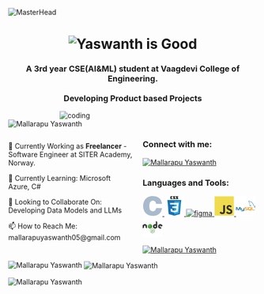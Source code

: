 ![MasterHead](https://thumbs.dreamstime.com/b/bergen-norway-view-historical-buildings-bryggen-hanseatic-wharf-bergen-norway-unesco-world-heritage-site-bergen-norway-109098568.jpg?w=1400)
<h1 align="center">
    <img src="https://readme-typing-svg.herokuapp.com/?font=Righteous&size=35&center=true&vCenter=true&width=500&height=70&lines=Hi+👋%2C+I'm+Yaswanth;Welcome+to+my+GitHub+profile!" alt="Yaswanth is Good" />
</h1>

<h3 align="center">A 3rd year CSE(AI&ML) student at Vaagdevi College of Engineering.<br><BR> Developing Product based Projects</h3>
<img align="right" alt="coding" width="400" src="https://thumbs.dreamstime.com/t/mallarapuyaswanth-396087578.jpg?w=992">

<p align="left"> <img src="https://komarev.com/ghpvc/?username=MYG-1107&label=Profile%20views&color=0e75b6&style=flat" alt="Mallarapu Yaswanth" /> </p>

<!-- New section added below Profile Views -->
<div style="float: left; width: 50%; margin-right: 20px;">
  <p>🔭 Currently Working as <b>Freelancer</b> - Software Engineer at SITER Academy, Norway.</p>

  <p>🌱 Currently Learning: Microsoft Azure, C#</p>

  <p>👯 Looking to Collaborate On: Developing Data Models and LLMs</p>

  <p>📫 How to Reach Me: <a href="mailto:mallarapuyaswanth05@gmail.com" style="text-decoration: none;">mallarapuyaswanth05@gmail.com</a></p>
  <br>
</div>

<h3 align="left">Connect with me:</h3>
<p align="left">

<a href="https://www.linkedin.com/in/my2004/" target="blank"><img align="center" src="https://raw.githubusercontent.com/rahuldkjain/github-profile-readme-generator/master/src/images/icons/Social/linked-in-alt.svg" alt="Mallarapu Yaswanth" height="30" width="40" /></a>
<!--
<a href="" target="blank"><img align="center" src="https://raw.githubusercontent.com/rahuldkjain/github-profile-readme-generator/master/src/images/icons/Social/instagram.svg" alt="" height="30" width="40" /></a>
<a href="" target="blank"><img align="center" src="https://raw.githubusercontent.com/rahuldkjain/github-profile-readme-generator/master/src/images/icons/Social/youtube.svg" alt="" height="30" width="40" /></a>
<a href="" target="blank"><img align="center" src="https://raw.githubusercontent.com/rahuldkjain/github-profile-readme-generator/master/src/images/icons/Social/instagram.svg" alt="" height="30" width="40" /></a>
</p>
-->
<h3 align="left">Languages and Tools:</h3>
<p align="left"> <a href="https://www.cprogramming.com/" target="_blank" rel="noreferrer"> <img src="https://raw.githubusercontent.com/devicons/devicon/master/icons/c/c-original.svg" alt="c" width="40" height="40"/> </a> <a href="https://www.w3schools.com/css/" target="_blank" rel="noreferrer"> <img src="https://raw.githubusercontent.com/devicons/devicon/master/icons/css3/css3-original-wordmark.svg" alt="css3" width="40" height="40"/> </a> <a href="https://www.figma.com/" target="_blank" rel="noreferrer"> <img src="https://www.vectorlogo.zone/logos/figma/figma-icon.svg" alt="figma" width="40" height="40"/> </a> <a href="https://developer.mozilla.org/en-US/docs/Web/JavaScript" target="_blank" rel="noreferrer"> <img src="https://raw.githubusercontent.com/devicons/devicon/master/icons/javascript/javascript-original.svg" alt="javascript" width="40" height="40"/> </a> <a href="https://www.mysql.com/" target="_blank" rel="noreferrer"> <img src="https://raw.githubusercontent.com/devicons/devicon/master/icons/mysql/mysql-original-wordmark.svg" alt="mysql" width="40" height="40"/> </a> <a href="https://nodejs.org" target="_blank" rel="noreferrer"> <img src="https://raw.githubusercontent.com/devicons/devicon/master/icons/nodejs/nodejs-original-wordmark.svg" alt="nodejs" width="40" height="40"/> </a> </p>

<p align="left"> <a href="https://github.com/ryo-ma/github-profile-trophy"><img src="https://github-profile-trophy.vercel.app/?username=MYG-1107" alt="Mallarapu Yaswanth" /></a> </p>

<p><img align="left" src="https://github-readme-stats.vercel.app/api/top-langs?username=MYG-1107&show_icons=true&locale=en&layout=compact" alt="Mallarapu Yaswanth" /></p>

<p>&nbsp;<img align="center" src="https://github-readme-stats.vercel.app/api?username=MYG-1107&show_icons=true&locale=en" alt="Mallarapu Yaswanth" /></p>

<p><img align="center" src="https://github-readme-streak-stats.herokuapp.com/?user=MYG-1107&" alt="Mallarapu Yaswanth" /></p>
